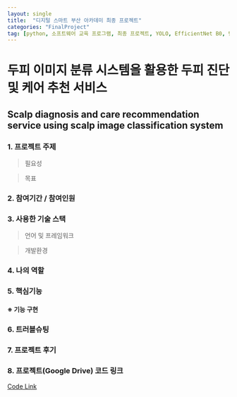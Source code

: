 ```yaml
---
layout: single
title:  "디지털 스마트 부산 아카데미 최종 프로젝트"
categories: "FinalProject"
tag: [python, 소프트웨어 교육 프로그램, 최종 프로젝트, YOLO, EfficientNet B0, 팀 프로젝트, 수상작]
---
```


# 두피 이미지 분류 시스템을 활용한 두피 진단 및 케어 추천 서비스

## Scalp diagnosis and care recommendation service using scalp image classification system

### 1. 프로젝트 주제

> 필요성


> 목표


### 2. 참여기간 / 참여인원


### 3. 사용한 기술 스택

> 언어 및 프레임워크


> 개발환경

### 4. 나의 역할


### 5. 핵심기능


#### ※ 기능 구현


### 6. 트러블슈팅


### 7. 프로젝트 후기


### 8. 프로젝트(Google Drive) 코드 링크

[Code Link](https://drive.google.com/drive/folders/16w_G1dtGKbUNC5J1ic9c66D3OmZU2dHR?usp=share_link)










